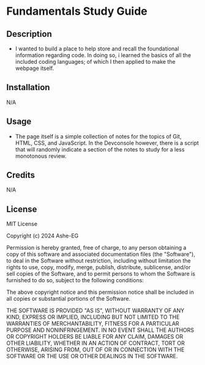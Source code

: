 # Fundamentals Study Guide

## Description

- I wanted to build a place to help store and recall the foundational information regarding code. In doing so, i learned the basics of all the included coding languages; of which I then applied to make the webpage itself.

## Installation

N/A

## Usage

- The page itself is a simple collection of notes for the topics of Git, HTML, CSS, and JavaScript. In the Devconsole however, there is a script that will randomly indicate a section of the notes to study for a less monotonous review.
## Credits

N/A

## License

MIT License

Copyright (c) 2024 Ashe-EG

Permission is hereby granted, free of charge, to any person obtaining a copy
of this software and associated documentation files (the "Software"), to deal
in the Software without restriction, including without limitation the rights
to use, copy, modify, merge, publish, distribute, sublicense, and/or sell
copies of the Software, and to permit persons to whom the Software is
furnished to do so, subject to the following conditions:

The above copyright notice and this permission notice shall be included in all
copies or substantial portions of the Software.

THE SOFTWARE IS PROVIDED "AS IS", WITHOUT WARRANTY OF ANY KIND, EXPRESS OR
IMPLIED, INCLUDING BUT NOT LIMITED TO THE WARRANTIES OF MERCHANTABILITY,
FITNESS FOR A PARTICULAR PURPOSE AND NONINFRINGEMENT. IN NO EVENT SHALL THE
AUTHORS OR COPYRIGHT HOLDERS BE LIABLE FOR ANY CLAIM, DAMAGES OR OTHER
LIABILITY, WHETHER IN AN ACTION OF CONTRACT, TORT OR OTHERWISE, ARISING FROM,
OUT OF OR IN CONNECTION WITH THE SOFTWARE OR THE USE OR OTHER DEALINGS IN THE
SOFTWARE.


